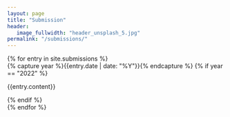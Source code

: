 ```yaml
---
layout: page
title: "Submission"
header:
   image_fullwidth: "header_unsplash_5.jpg"
permalink: "/submissions/"
---
```


<div class="wrapper">
  {% for entry in site.submissions %}
  <div>
      {% capture year %}{{entry.date | date: "%Y"}}{% endcapture %}
      {% if year == "2022" %}
          <p>{{entry.content}}</p>
      {% endif %}
  </div>
  {% endfor %}
</div>
